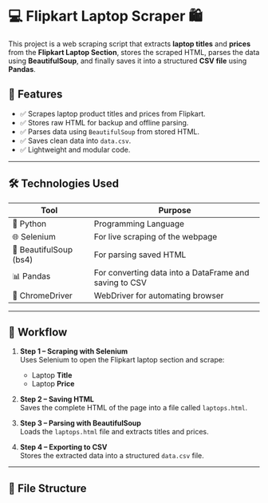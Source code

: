 # 💻 Flipkart Laptop Scraper 🛍️

This project is a web scraping script that extracts **laptop titles** and **prices** from the **Flipkart Laptop Section**, stores the scraped HTML, parses the data using **BeautifulSoup**, and finally saves it into a structured **CSV file** using **Pandas**.

## 📌 Features

- ✅ Scrapes laptop product titles and prices from Flipkart.
- ✅ Stores raw HTML for backup and offline parsing.
- ✅ Parses data using `BeautifulSoup` from stored HTML.
- ✅ Saves clean data into `data.csv`.
- ✅ Lightweight and modular code.

---

## 🛠️ Technologies Used

| Tool | Purpose |
|------|---------|
| 🐍 Python | Programming Language |
| 🌐 Selenium | For live scraping of the webpage |
| 🧼 BeautifulSoup (bs4) | For parsing saved HTML |
| 📊 Pandas | For converting data into a DataFrame and saving to CSV |
| 🧪 ChromeDriver | WebDriver for automating browser |

---

## 🔄 Workflow

1. **Step 1 – Scraping with Selenium**  
   Uses Selenium to open the Flipkart laptop section and scrape:
   - Laptop **Title**
   - Laptop **Price**

2. **Step 2 – Saving HTML**  
   Saves the complete HTML of the page into a file called `laptops.html`.

3. **Step 3 – Parsing with BeautifulSoup**  
   Loads the `laptops.html` file and extracts titles and prices.

4. **Step 4 – Exporting to CSV**  
   Stores the extracted data into a structured `data.csv` file.

---

## 📁 File Structure


